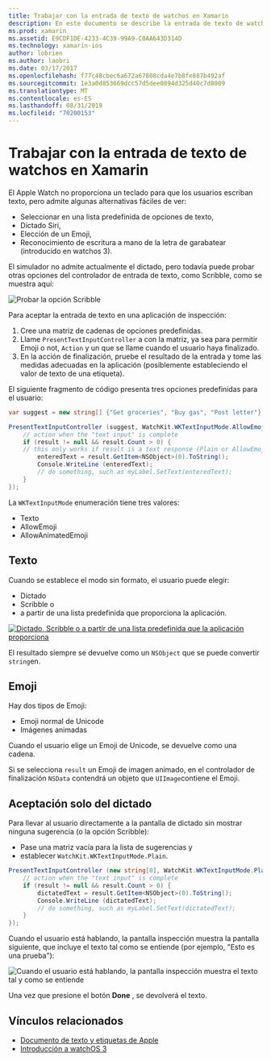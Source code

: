 ```yaml
---
title: Trabajar con la entrada de texto de watchos en Xamarin
description: En este documento se describe la entrada de texto de watchos en Xamarin. Describe el método PresentTextInputController, scribbling, texto sin formato, emojis y dictado.
ms.prod: xamarin
ms.assetid: E9CDF1DE-4233-4C39-99A9-C0AA643D314D
ms.technology: xamarin-ios
author: lobrien
ms.author: laobri
ms.date: 03/17/2017
ms.openlocfilehash: f77c48cbec6a672a67808cda4e7b8fe887b492af
ms.sourcegitcommit: 1e3a0d853669dcc57d5dee0894d325d40c7d8009
ms.translationtype: MT
ms.contentlocale: es-ES
ms.lasthandoff: 08/31/2019
ms.locfileid: "70200153"
---
```

# <a name="working-with-watchos-text-input-in-xamarin"></a>Trabajar con la entrada de texto de watchos en Xamarin

El Apple Watch no proporciona un teclado para que los usuarios escriban texto, pero admite algunas alternativas fáciles de ver:

- Seleccionar en una lista predefinida de opciones de texto,
- Dictado Siri,
- Elección de un Emoji,
- Reconocimiento de escritura a mano de la letra de garabatear (introducido en watchos 3).

El simulador no admite actualmente el dictado, pero todavía puede probar otras opciones del controlador de entrada de texto, como Scribble, como se muestra aquí:

![](text-input-images/textinput-sml.png "Probar la opción Scribble")

Para aceptar la entrada de texto en una aplicación de inspección:

1. Cree una matriz de cadenas de opciones predefinidas.
2. Llame `PresentTextInputController` a con la matriz, ya sea para permitir Emoji o not, `Action` y un que se llame cuando el usuario haya finalizado.
3. En la acción de finalización, pruebe el resultado de la entrada y tome las medidas adecuadas en la aplicación (posiblemente estableciendo el valor de texto de una etiqueta).

El siguiente fragmento de código presenta tres opciones predefinidas para el usuario:

```csharp
var suggest = new string[] {"Get groceries", "Buy gas", "Post letter"};

PresentTextInputController (suggest, WatchKit.WKTextInputMode.AllowEmoji, (result) => {
    // action when the "text input" is complete
    if (result != null && result.Count > 0) {
    // this only works if result is a text response (Plain or AllowEmoji)
        enteredText = result.GetItem<NSObject>(0).ToString();
        Console.WriteLine (enteredText);
        // do something, such as myLabel.SetText(enteredText);
    }
});
```

La `WKTextInputMode` enumeración tiene tres valores:

- Texto
- AllowEmoji
- AllowAnimatedEmoji

## <a name="plain"></a>Texto

Cuando se establece el modo sin formato, el usuario puede elegir:

- Dictado
- Scribble o
- a partir de una lista predefinida que proporciona la aplicación.

[![](text-input-images/plain-scribble-sml.png "Dictado, Scribble o a partir de una lista predefinida que la aplicación proporciona")](text-input-images/plain-scribble.png#lightbox)

El resultado siempre se devuelve como un `NSObject` que se puede convertir `string`en.

## <a name="emoji"></a>Emoji

Hay dos tipos de Emoji:

- Emoji normal de Unicode
- Imágenes animadas

Cuando el usuario elige un Emoji de Unicode, se devuelve como una cadena.

Si se selecciona `result` un Emoji de imagen animado, en el controlador de finalización `NSData` contendrá un objeto que `UIImage`contiene el Emoji.

## <a name="accepting-dictation-only"></a>Aceptación solo del dictado

Para llevar al usuario directamente a la pantalla de dictado sin mostrar ninguna sugerencia (o la opción Scribble):

- Pase una matriz vacía para la lista de sugerencias y
- establecer `WatchKit.WKTextInputMode.Plain`.

```csharp
PresentTextInputController (new string[0], WatchKit.WKTextInputMode.Plain, (result) => {
    // action when the "text input" is complete
    if (result != null && result.Count > 0) {
        dictatedText = result.GetItem<NSObject>(0).ToString();
        Console.WriteLine (dictatedText);
        // do something, such as myLabel.SetText(dictatedText);
    }
});
```

Cuando el usuario está hablando, la pantalla inspección muestra la pantalla siguiente, que incluye el texto tal como se entiende (por ejemplo, "Esto es una prueba"):

![](text-input-images/dictation.png "Cuando el usuario está hablando, la pantalla inspección muestra el texto tal y como se entiende")

Una vez que presione el botón **Done** , se devolverá el texto.



## <a name="related-links"></a>Vínculos relacionados

- [Documento de texto y etiquetas de Apple](https://developer.apple.com/library/ios/documentation/General/Conceptual/WatchKitProgrammingGuide/TextandLabels.html)
- [Introducción a watchOS 3](~/ios/watchos/platform/introduction-to-watchos3/index.md)
